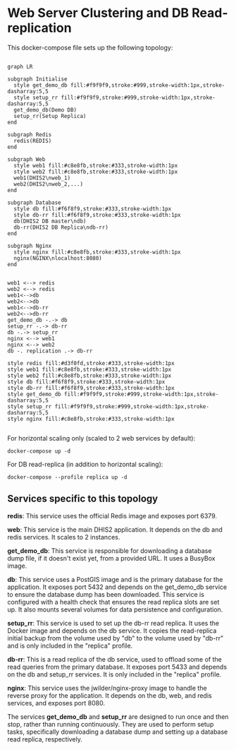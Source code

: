 # Web Server Clustering and DB Read-replication

This docker-compose file sets up the following topology:

```mermaid

graph LR

subgraph Initialise
  style get_demo_db fill:#f9f9f9,stroke:#999,stroke-width:1px,stroke-dasharray:5,5
  style setup_rr fill:#f9f9f9,stroke:#999,stroke-width:1px,stroke-dasharray:5,5
  get_demo_db(Demo DB)
  setup_rr(Setup Replica)
end

subgraph Redis
  redis(REDIS)
end

subgraph Web
  style web1 fill:#c8e8fb,stroke:#333,stroke-width:1px
  style web2 fill:#c8e8fb,stroke:#333,stroke-width:1px
  web1(DHIS2\nweb_1)
  web2(DHIS2\nweb_2,...)
end

subgraph Database
  style db fill:#f6f8f9,stroke:#333,stroke-width:1px
  style db-rr fill:#f6f8f9,stroke:#333,stroke-width:1px
  db(DHIS2 DB master\ndb)
  db-rr(DHIS2 DB Replica\ndb-rr)
end

subgraph Nginx
  style nginx fill:#c8e8fb,stroke:#333,stroke-width:1px
  nginx(NGINX\nlocalhost:8080)
end


web1 <--> redis
web2 <--> redis
web1<-->db
web2<-->db
web1<-->db-rr
web2<-->db-rr
get_demo_db -.-> db
setup_rr -.-> db-rr
db -.-> setup_rr
nginx <--> web1
nginx <--> web2
db -. replication .-> db-rr

style redis fill:#d3f0fd,stroke:#333,stroke-width:1px
style web1 fill:#c8e8fb,stroke:#333,stroke-width:1px
style web2 fill:#c8e8fb,stroke:#333,stroke-width:1px
style db fill:#f6f8f9,stroke:#333,stroke-width:1px
style db-rr fill:#f6f8f9,stroke:#333,stroke-width:1px
style get_demo_db fill:#f9f9f9,stroke:#999,stroke-width:1px,stroke-dasharray:5,5
style setup_rr fill:#f9f9f9,stroke:#999,stroke-width:1px,stroke-dasharray:5,5
style nginx fill:#c8e8fb,stroke:#333,stroke-width:1px


```
For horizontal scaling only (scaled to 2 web services by default):

```
docker-compose up -d
```

For DB read-replica (in addition to horizontal scaling):

```
docker-compose --profile replica up -d
```

## Services specific to this topology

**redis**: This service uses the official Redis image and exposes port 6379.

**web**: This service is the main DHIS2 application. It depends on the db and redis services. It scales to 2 instances.

**get_demo_db**: This service is responsible for downloading a database dump file, if it doesn't exist yet, from a provided URL. It uses a BusyBox image.

**db**: This service uses a PostGIS image and is the primary database for the application. It exposes port 5432 and depends on the get_demo_db service to ensure the database dump has been downloaded. This service is configured with a health check that ensures the read replica slots are set up. It also mounts several volumes for data persistence and configuration.

**setup_rr**: This service is used to set up the db-rr read replica. It uses the Docker image and depends on the db service. It copies the read-replica initial backup from the volume used by "db" to the volume used by "db-rr" and is only included in the "replica" profile.

**db-rr**: This is a read replica of the db service, used to offload some of the read queries from the primary database. It exposes port 5433 and depends on the db and setup_rr services. It is only included in the "replica" profile.

**nginx**: This service uses the jwilder/nginx-proxy image to handle the reverse proxy for the application. It depends on the db, web, and redis services, and exposes port 8080.


The services **get_demo_db** and **setup_rr** are designed to run once and then stop, rather than running continuously. They are used to perform setup tasks, specifically downloading a database dump and setting up a database read replica, respectively.
